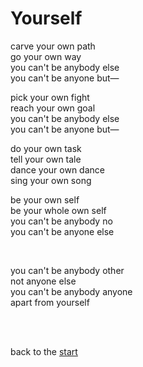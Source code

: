 # Yourself

carve your own path\
go your own way\
you can't be anybody else\
you can't be anyone but—

pick your own fight\
reach your own goal\
you can't be anybody else\
you can't be anyone but—

do your own task\
tell your own tale\
dance your own dance\
sing your own song

be your own self\
be your whole own self\
you can't be anybody no\
you can't be anyone else

<br>

you can't be anybody other\
not anyone else\
you can't be anybody anyone\
apart from yourself

<br>

<br>

back to the [start](/)
